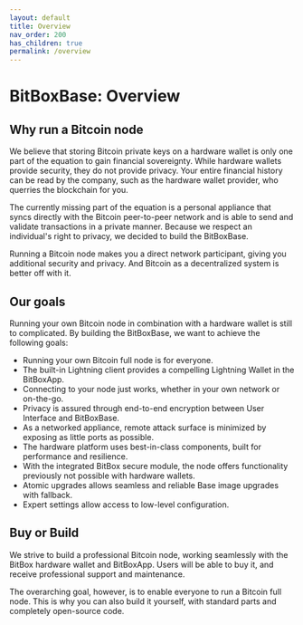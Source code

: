 ```yaml
---
layout: default
title: Overview
nav_order: 200
has_children: true
permalink: /overview
---
```

# BitBoxBase: Overview

## Why run a Bitcoin node

We believe that storing Bitcoin private keys on a hardware wallet is only one part of the equation to gain financial sovereignty.
While hardware wallets provide security, they do not provide privacy.
Your entire financial history can be read by the company, such as the hardware wallet provider, who querries the blockchain for you.

The currently missing part of the equation is a personal appliance that syncs directly with the Bitcoin peer-to-peer network and is able to send and validate transactions in a private manner.
Because we respect an individual's right to privacy, we decided to build the BitBoxBase.

Running a Bitcoin node makes you a direct network participant, giving you additional security and privacy.
And Bitcoin as a decentralized system is better off with it.

## Our goals

Running your own Bitcoin node in combination with a hardware wallet is still to complicated.
By building the BitBoxBase, we want to achieve the following goals:

* Running your own Bitcoin full node is for everyone.
* The built-in Lightning client provides a compelling Lightning Wallet in the BitBoxApp.
* Connecting to your node just works, whether in your own network or on-the-go.
* Privacy is assured through end-to-end encryption between User Interface and BitBoxBase.
* As a networked appliance, remote attack surface is minimized by exposing as little ports as possible.
* The hardware platform uses best-in-class components, built for performance and resilience.
* With the integrated BitBox secure module, the node offers functionality previously not possible with hardware wallets.
* Atomic upgrades allows seamless and reliable Base image upgrades with fallback.
* Expert settings allow access to low-level configuration.

## Buy or Build

We strive to build a professional Bitcoin node, working seamlessly with the BitBox hardware wallet and BitBoxApp.
Users will be able to buy it, and receive professional support and maintenance.

The overarching goal, however, is to enable everyone to run a Bitcoin full node.
This is why you can also build it yourself, with standard parts and completely open-source code.
